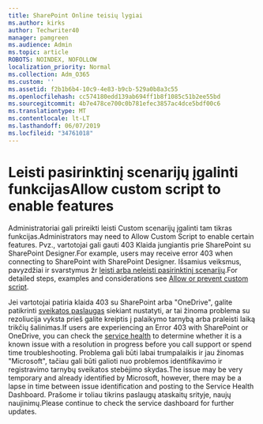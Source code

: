 ```yaml
---
title: SharePoint Online teisių lygiai
ms.author: kirks
author: Techwriter40
manager: pamgreen
ms.audience: Admin
ms.topic: article
ROBOTS: NOINDEX, NOFOLLOW
localization_priority: Normal
ms.collection: Adm_O365
ms.custom: ''
ms.assetid: f2b1b6b4-10c9-4e83-b9cb-529a0b8a3c55
ms.openlocfilehash: cc574180edd139ab694ff1b8f1085c51b2ee55bd
ms.sourcegitcommit: 4b7e478ce700c0b781efec3857ac4dce5bdf00c6
ms.translationtype: MT
ms.contentlocale: lt-LT
ms.lasthandoff: 06/07/2019
ms.locfileid: "34761018"
---
```

# <a name="allow-custom-script-to-enable-features"></a><span data-ttu-id="91926-102">Leisti pasirinktinį scenarijų įgalinti funkcijas</span><span class="sxs-lookup"><span data-stu-id="91926-102">Allow custom script to enable features</span></span>

<span data-ttu-id="91926-103">Administratoriai gali prireikti leisti Custom scenarijų įgalinti tam tikras funkcijas.</span><span class="sxs-lookup"><span data-stu-id="91926-103">Administrators may need to Allow Custom Script to enable certain features.</span></span> <span data-ttu-id="91926-104">Pvz., vartotojai gali gauti 403 Klaida jungiantis prie SharePoint su SharePoint Designer.</span><span class="sxs-lookup"><span data-stu-id="91926-104">For example, users may receive error 403 when connecting to SharePoint with SharePoint Designer.</span></span> <span data-ttu-id="91926-105">Išsamius veiksmus, pavyzdžiai ir svarstymus žr [leisti arba neleisti pasirinktinį scenarijų](https://docs.microsoft.com/sharepoint/allow-or-prevent-custom-script).</span><span class="sxs-lookup"><span data-stu-id="91926-105">For detailed steps, examples and considerations see [Allow or prevent custom script](https://docs.microsoft.com/sharepoint/allow-or-prevent-custom-script).</span></span>

<span data-ttu-id="91926-106">Jei vartotojai patiria klaida 403 su SharePoint arba "OneDrive", galite patikrinti [sveikatos paslaugas](https://admin.microsoft.com/AdminPortal/Home#/servicehealth) siekiant nustatyti, ar tai žinoma problema su rezoliucija vyksta prieš galite kreiptis į palaikymo tarnybą arba praleisti laiką trikčių šalinimas.</span><span class="sxs-lookup"><span data-stu-id="91926-106">If users are experiencing an Error 403 with SharePoint or OneDrive, you can check the [service health](https://admin.microsoft.com/AdminPortal/Home#/servicehealth)  to determine whether it is a known issue with a resolution in progress before you call support or spend time troubleshooting.</span></span> <span data-ttu-id="91926-107">Problema gali būti labai trumpalaikis ir jau žinomas "Microsoft", tačiau gali būti galioti nuo problemos identifikavimo ir registravimo tarnybų sveikatos stebėjimo skydas.</span><span class="sxs-lookup"><span data-stu-id="91926-107">The issue may be very temporary and already identified by Microsoft, however, there may be a lapse in time between issue identification and posting to the Service Health Dashboard.</span></span> <span data-ttu-id="91926-108">Prašome ir toliau tikrins paslaugų ataskaitų srityje, naujų naujinimų.</span><span class="sxs-lookup"><span data-stu-id="91926-108">Please continue to check the service dashboard for further updates.</span></span>

